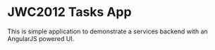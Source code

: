 JWC2012 Tasks App
=================

This is simple application to demonstrate a services backend with an AngularJS powered UI.

